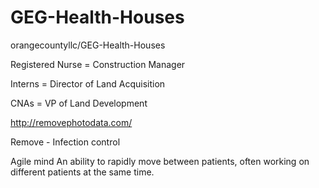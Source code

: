 # GEG-Health-Houses
orangecountyllc/GEG-Health-Houses


Registered Nurse = Construction Manager

Interns = Director of Land Acquisition

CNAs  =  VP of Land Development 


http://removephotodata.com/



Remove - Infection control

Agile mind
An ability to rapidly move between patients, often working on different patients at the same time.